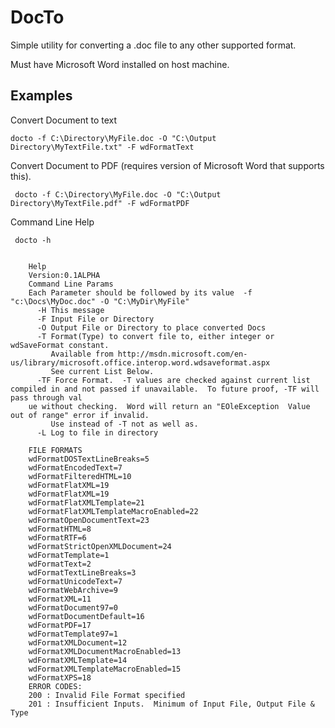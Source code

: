 # DocTo

Simple utility for converting a .doc file to any other supported format.

Must have Microsoft Word installed on host machine.

## Examples

Convert Document to text

    docto -f C:\Directory\MyFile.doc -O "C:\Output Directory\MyTextFile.txt" -F wdFormatText

Convert Document to PDF (requires version of Microsoft Word that supports this).

     docto -f C:\Directory\MyFile.doc -O "C:\Output Directory\MyTextFile.pdf" -F wdFormatPDF

Command Line Help

     docto -h


        Help
        Version:0.1ALPHA
        Command Line Params
        Each Parameter should be followed by its value  -f "c:\Docs\MyDoc.doc" -O "C:\MyDir\MyFile"
          -H This message
          -F Input File or Directory
          -O Output File or Directory to place converted Docs
          -T Format(Type) to convert file to, either integer or wdSaveFormat constant.
             Available from http://msdn.microsoft.com/en-us/library/microsoft.office.interop.word.wdsaveformat.aspx
             See current List Below.
          -TF Force Format.  -T values are checked against current list compiled in and not passed if unavailable.  To future proof, -TF will pass through val
        ue without checking.  Word will return an "EOleException  Value out of range" error if invalid.
             Use instead of -T not as well as.
          -L Log to file in directory

        FILE FORMATS
        wdFormatDOSTextLineBreaks=5
        wdFormatEncodedText=7
        wdFormatFilteredHTML=10
        wdFormatFlatXML=19
        wdFormatFlatXML=19
        wdFormatFlatXMLTemplate=21
        wdFormatFlatXMLTemplateMacroEnabled=22
        wdFormatOpenDocumentText=23
        wdFormatHTML=8
        wdFormatRTF=6
        wdFormatStrictOpenXMLDocument=24
        wdFormatTemplate=1
        wdFormatText=2
        wdFormatTextLineBreaks=3
        wdFormatUnicodeText=7
        wdFormatWebArchive=9
        wdFormatXML=11
        wdFormatDocument97=0
        wdFormatDocumentDefault=16
        wdFormatPDF=17
        wdFormatTemplate97=1
        wdFormatXMLDocument=12
        wdFormatXMLDocumentMacroEnabled=13
        wdFormatXMLTemplate=14
        wdFormatXMLTemplateMacroEnabled=15
        wdFormatXPS=18
        ERROR CODES:
        200 : Invalid File Format specified
        201 : Insufficient Inputs.  Minimum of Input File, Output File & Type



